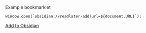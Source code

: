 Example bookmarklet

    window.open(`obsidian://readlater-add?url=${document.URL}`);    

<a href="javascript%3A%28function%28%29%257Bwindow.open%28%2560obsidian%253A%252F%252Freadlater-add%253Furl%253D%2524%257Bdocument.URL%257D%2560%29%253B%257D%29%28%29%253B">Add to Obsidian</a>
